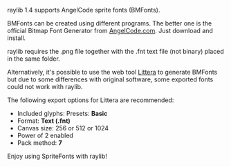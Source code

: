 raylib 1.4 supports AngelCode sprite fonts (BMFonts).

BMFonts can be created using different programs. The better one is the official Bitmap Font Generator from [AngelCode.com](http://www.angelcode.com/products/bmfont/). Just download and install.

raylib requires the .png file together with the .fnt text file (not binary) placed in the same folder.

Alternatively, it's possible to use the web tool [Littera](http://kvazars.com/littera/) to generate BMFonts but due to some differences with original software, some exported fonts could not work with raylib.

The following export options for Littera are recommended:

* Included glyphs: Presets: **Basic**
* Format: **Text (.fnt)**
* Canvas size: 256 or 512 or 1024
* Power of 2 enabled
* Pack method: **7**

Enjoy using SpriteFonts with raylib!